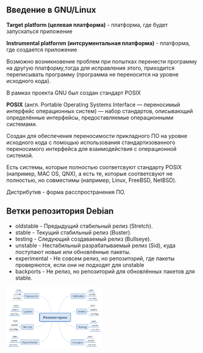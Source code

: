 ## Введение в GNU/Linux
**Target platform (целевая платформа)** - платформа, где будет запускаться приложение

**Instrumental platfornm (интсрументальная платформа)** - платформа, где создается приложение

Возможно возникновение проблем при попытках перенести программу на другую платформу,тогда для исправления этого, приходится переписывать программу (программа не переносится на уровне исходного кода).

В рамках проекта GNU был создан стандарт POSIX

**POSIX** (англ. Portable Operating Systems Interface — переносимый интерфейс операционных систем) — набор стандартов, описывающий определённые интерфейсы, предоставляемые операционными системами.

Создан для обеспечения переносимости прикладного ПО на уровне исходного кода с помощью использования стандартизованного переносимого интерфейса для взаимодействия с операционной системой.

Есть системы, которые полностью соответсвуют стандарту POSIX (например, MAC OS, QNX), а есть те, которые соответсвуют не полностью, но совместимы (например, Linux, FreeBSD, NetBSD).

Дистрибутив - форма расспространения ПО.

## Ветки репозитория Debian

- oldstable - Предыдущий стабильный релиз (Stretch).
- stable - Текущий стабильный релиз (Buster).
- testing - Следующий создаваемый релиз (Bullseye).
- unstable - Нестабильный разрабатываемый релиз (Sid), куда поступают новые или обновлённые пакеты.
- experimental - Не совсем релиз, но репозиторий, где пакеты проверяются, если они не подходят для unstable
- backports - Не релиз, но репозиторий для обновлённых пакетов для stable.

<img src="https://github.com/JulianP-P/KnowledgeBase/blob/e5eb26e97063d7d05bc6a06737558de9a94bcf79/AlgorithmsAndProgrramming/img/repos.png" width=50% height=50%>
